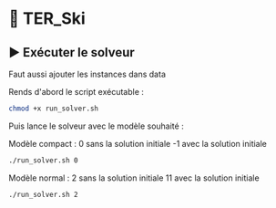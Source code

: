# 🎿 TER_Ski

## ▶️ Exécuter le solveur

Faut aussi ajouter les instances dans data

Rends d'abord le script exécutable :

```bash
chmod +x run_solver.sh
```

Puis lance le solveur avec le modèle souhaité :

Modèle compact : 
0 sans la solution initiale
-1 avec la solution initiale
```bash
./run_solver.sh 0
```

Modèle normal :
2 sans la solution initiale
11 avec la solution initiale
```bash
./run_solver.sh 2
```
